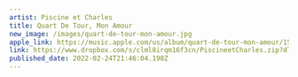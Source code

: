 ```yaml
---
artist: Piscine et Charles
title: Quart De Tour, Mon Amour
new_image: /images/quart-de-tour-mon-amour.jpg
apple_link: https://music.apple.com/us/album/quart-de-tour-mon-amour/1593902801
link: https://www.dropbox.com/s/clml8irqm16f3cn/PiscineetCharles.zip?dl=1
published_date: 2022-02-24T21:46:04.198Z
---
```

